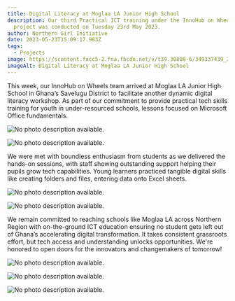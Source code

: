 ```yaml
---
title: Digital Literacy at Moglaa LA Junior High School
description: Our third Practical ICT training under the InnoHub on Wheels
  project was conducted on Tuesday 23rd May 2023.
author: Northern Girl Initiative
date: 2023-05-23T15:09:17.983Z
tags:
  - Projects
image: https://scontent.facc5-2.fna.fbcdn.net/v/t39.30808-6/349337439_254543700560850_8047463589005083175_n.jpg?_nc_cat=104&ccb=1-7&_nc_sid=dd5e9f&_nc_eui2=AeHAkNi6xwkY8B5_TVSBM0cfOkcGFox0jBg6RwYWjHSMGGBvIxqkohQWnrBkBg9ZivrICHcX7Il9dhp5EkoFYcqj&_nc_ohc=qQWm7Nshf_4AX8t2anU&_nc_zt=23&_nc_ht=scontent.facc5-2.fna&oh=00_AfCTiT6_GPa3ZoHHjL9-iUEUY0QArA5eIVrB7xxSr877WQ&oe=65C2A05D
imageAlt: Digital Literacy at Moglaa LA Junior High School
---
```

<!--StartFragment-->

This week, our InnoHub on Wheels team arrived at Moglaa LA Junior High School in Ghana’s Savelugu District to facilitate another dynamic digital literacy workshop. As part of our commitment to provide practical tech skills training for youth in under-resourced schools, lessons focused on Microsoft Office fundamentals.

<!--StartFragment-->

![No photo description available.](https://scontent.facc5-2.fna.fbcdn.net/v/t39.30808-6/349351102_1206245586716873_6220158098549714070_n.jpg?_nc_cat=111&ccb=1-7&_nc_sid=dd5e9f&_nc_eui2=AeEJ7_U3rFfbfNcowtYNR7vil0Alup6Ik2eXQCW6noiTZyVbk3AK7WzamM1aJ_KiapbYJdzf3gVV075DrkcW_jGb&_nc_ohc=b_oJAAU08AoAX_yrwPK&_nc_zt=23&_nc_ht=scontent.facc5-2.fna&oh=00_AfDSTG3BDB_2eyucpN4ccPgXCNwOmnI2H9EP2hNg5c0Efg&oe=65C2D73A)

<!--EndFragment-->

<!--StartFragment-->

![No photo description available.](https://scontent.facc5-2.fna.fbcdn.net/v/t39.30808-6/349191533_1006244840328304_8161061556196627007_n.jpg?_nc_cat=108&ccb=1-7&_nc_sid=dd5e9f&_nc_eui2=AeEU6kFvnu56CVUGeVgkHDZvuqyMDd-rXkO6rIwN36teQ45NA-vJtJBnMiJfF8baw5lIjgPAsApEoo2CSQUru5wM&_nc_ohc=CzoPDpTuSGwAX_c-27K&_nc_zt=23&_nc_ht=scontent.facc5-2.fna&oh=00_AfA6MwM4iPNTmKsIvtIQZTvTDIMc74Y8SVF8aW8pkx9luw&oe=65C2C9F6)

<!--EndFragment-->



We were met with boundless enthusiasm from students as we delivered the hands-on sessions, with staff showing outstanding support helping their pupils grow tech capabilities. Young learners practiced tangible digital skills like creating folders and files, entering data onto Excel sheets.

<!--StartFragment-->

![No photo description available.](https://scontent.facc5-1.fna.fbcdn.net/v/t39.30808-6/350269087_1262730184612139_3631260368941527547_n.jpg?_nc_cat=106&ccb=1-7&_nc_sid=dd5e9f&_nc_eui2=AeFmSZQ-e-8emHkFqAVbfhmJWK72WxKDcilYrvZbEoNyKZniZDc4fD9SDP8gWs9mBrjrk93wFt-WcRsaMNIYk63B&_nc_ohc=fsDyyM9vcp4AX-RIk3n&_nc_zt=23&_nc_ht=scontent.facc5-1.fna&oh=00_AfC26lJHgt9IuE01S8klOvUBGYmZQF3RaWFgtWvR29hmbQ&oe=65C2F171)

<!--EndFragment--><!--StartFragment-->

![No photo description available.](https://scontent.facc5-1.fna.fbcdn.net/v/t39.30808-6/350110978_206101365687621_8988703179714686490_n.jpg?_nc_cat=102&ccb=1-7&_nc_sid=dd5e9f&_nc_eui2=AeE4Ep4WU4tVLMkXEyHIMSe4Pesp32hSMlY96ynfaFIyVjFkdJsRxX7VAodnNDexq56KAie2BuxGBI1nqG6i9HeS&_nc_ohc=Kz5D6uNDO08AX9i7iPc&_nc_zt=23&_nc_ht=scontent.facc5-1.fna&oh=00_AfBWMswIr9ckvnwjZdxwu3t6Gb3sYVvJEt7hspJI00uI2Q&oe=65C1AA64)

<!--EndFragment-->

We remain committed to reaching schools like Moglaa LA across Northern Region with on-the-ground ICT education ensuring no student gets left out of Ghana’s accelerating digital transformation. It takes consistent grassroots effort, but tech access and understanding unlocks opportunities. We're honored to open doors for the innovators and changemakers of tomorrow!

<!--StartFragment-->

![No photo description available.](https://scontent.facc5-2.fna.fbcdn.net/v/t39.30808-6/349703328_824423735214675_4417975445696198189_n.jpg?_nc_cat=105&ccb=1-7&_nc_sid=dd5e9f&_nc_eui2=AeES1Cz0GG1Tz8THMmF5CibtRlZZM4suoBNGVlkziy6gE4i6IyldM6v9k8_ltwu1xpmlm-vlKbBRYSZ1bQnNqxVM&_nc_ohc=umAys1n1WfsAX_p8uUn&_nc_zt=23&_nc_ht=scontent.facc5-2.fna&oh=00_AfCwFivoCB2Jrv_Qys3DzBC-IdsrvAMj_mtvEKM6Km2y_A&oe=65C2D7C0)

<!--EndFragment--><!--StartFragment-->

![No photo description available.](https://scontent.facc5-2.fna.fbcdn.net/v/t39.30808-6/349680183_549670717245679_2901930866365764300_n.jpg?_nc_cat=104&ccb=1-7&_nc_sid=dd5e9f&_nc_eui2=AeGWs4RUJA2d2QaFdQAFVCCg3xAp3mIoInjfECneYigieJFVR7Ic1_JriKR6e1th2Hcqe4dFguPqDhnVGrI6qCk0&_nc_ohc=pXrygncwoZcAX-hJkIM&_nc_zt=23&_nc_ht=scontent.facc5-2.fna&oh=00_AfDmX6E9hE9vgJ3TEF16yyCvVJYHdsMvcxFEeGKPLtZmmw&oe=65C2E10B)

<!--EndFragment--><!--StartFragment-->

![No photo description available.](https://scontent.facc5-2.fna.fbcdn.net/v/t39.30808-6/349948532_587955470059026_655606997473122734_n.jpg?_nc_cat=111&ccb=1-7&_nc_sid=dd5e9f&_nc_eui2=AeGmqLFKmMPkQDGsK-fdEYuIEfbLp4no-QcR9suniej5B0w-RF4fM6oyJJKr4C91BUJFunKJvt1vLhfZRtCeRTGS&_nc_ohc=Ay7LmilSCeEAX-mB2Dc&_nc_zt=23&_nc_ht=scontent.facc5-2.fna&oh=00_AfAsCmUvQQrpnC2ilcDq_DaZ2UmpC2rovAS_1BDRdB3yMw&oe=65C1CF3A)

<!--EndFragment-->

<!-- notionvc: 680b5d37-99e8-4aad-bc37-1c7f63a75c98 -->

<!--EndFragment-->